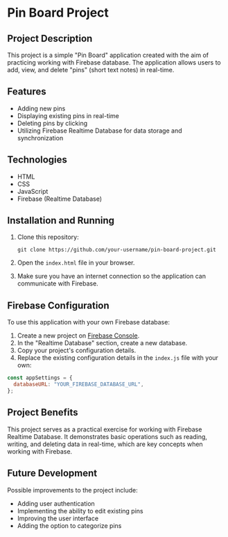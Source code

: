 # Pin Board Project

## Project Description

This project is a simple "Pin Board" application created with the aim of practicing working with Firebase database. The application allows users to add, view, and delete "pins" (short text notes) in real-time.

## Features

- Adding new pins
- Displaying existing pins in real-time
- Deleting pins by clicking
- Utilizing Firebase Realtime Database for data storage and synchronization

## Technologies

- HTML
- CSS
- JavaScript
- Firebase (Realtime Database)

## Installation and Running

1. Clone this repository:
   ```
   git clone https://github.com/your-username/pin-board-project.git
   ```

2. Open the `index.html` file in your browser.

3. Make sure you have an internet connection so the application can communicate with Firebase.

## Firebase Configuration

To use this application with your own Firebase database:

1. Create a new project on [Firebase Console](https://console.firebase.google.com/).
2. In the "Realtime Database" section, create a new database.
3. Copy your project's configuration details.
4. Replace the existing configuration details in the `index.js` file with your own:

```javascript
const appSettings = {
  databaseURL: "YOUR_FIREBASE_DATABASE_URL",
};
```

## Project Benefits

This project serves as a practical exercise for working with Firebase Realtime Database. It demonstrates basic operations such as reading, writing, and deleting data in real-time, which are key concepts when working with Firebase.

## Future Development

Possible improvements to the project include:
- Adding user authentication
- Implementing the ability to edit existing pins
- Improving the user interface
- Adding the option to categorize pins
  
